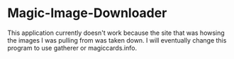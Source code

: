 # Magic-Image-Downloader

This application currently doesn't work because the site that was howsing the images I was pulling from was taken down. I will eventually change this program to use gatherer or magiccards.info.
